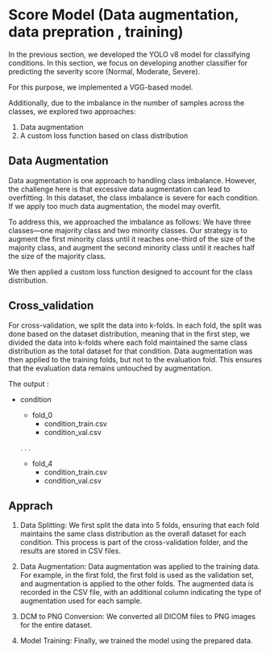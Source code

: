 # Score Model (Data augmentation, data prepration , training)

In the previous section, we developed the YOLO v8 model for classifying conditions. In this section, we focus on developing another classifier for predicting the severity score (Normal, Moderate, Severe).

For this purpose, we implemented a VGG-based model.

Additionally, due to the imbalance in the number of samples across the classes, we explored two approaches:

1. Data augmentation
2. A custom loss function based on class distribution

## Data Augmentation

Data augmentation is one approach to handling class imbalance. However, the challenge here is that excessive data augmentation can lead to overfitting. In this dataset, the class imbalance is severe for each condition. If we apply too much data augmentation, the model may overfit.

To address this, we approached the imbalance as follows: We have three classes—one majority class and two minority classes. Our strategy is to augment the first minority class until it reaches one-third of the size of the majority class, and augment the second minority class until it reaches half the size of the majority class.

We then applied a custom loss function designed to account for the class distribution.




## Cross_validation

For cross-validation, we split the data into k-folds. In each fold, the split was done based on the dataset distribution, meaning that in the first step, we divided the data into k-folds where each fold maintained the same class distribution as the total dataset for that condition. Data augmentation was then applied to the training folds, but not to the evaluation fold. This ensures that the evaluation data remains untouched by augmentation.



The output :

- condition
    - fold_0
        - condition_train.csv
        - condition_val.csv
    
    .
    .
    .
    - fold_4
        - condition_train.csv
        - condition_val.csv



## Apprach 

1. Data Splitting: We first split the data into 5 folds, ensuring that each fold maintains the same class distribution as the overall dataset for each condition. This process is part of the cross-validation folder, and the results are stored in CSV files.

2. Data Augmentation: Data augmentation was applied to the training data. For example, in the first fold, the first fold is used as the validation set, and augmentation is applied to the other folds. The augmented data is recorded in the CSV file, with an additional column indicating the type of augmentation used for each sample.

3. DCM to PNG Conversion: We converted all DICOM files to PNG images for the entire dataset.

4. Model Training: Finally, we trained the model using the prepared data.


